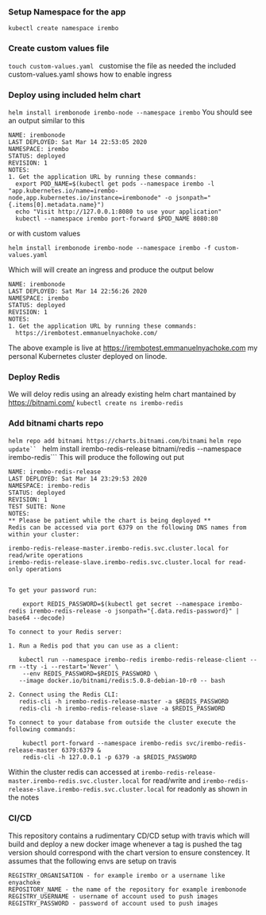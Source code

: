 ### Setup Namespace for the app
```kubectl create namespace irembo```
### Create custom values file
```touch custom-values.yaml ```
customise the file as needed the included custom-values.yaml shows how to enable ingress
### Deploy using included helm chart
```helm install irembonode irembo-node --namespace irembo```
You should see an output similar to this
```
NAME: irembonode
LAST DEPLOYED: Sat Mar 14 22:53:05 2020
NAMESPACE: irembo
STATUS: deployed
REVISION: 1
NOTES:
1. Get the application URL by running these commands:
  export POD_NAME=$(kubectl get pods --namespace irembo -l "app.kubernetes.io/name=irembo-node,app.kubernetes.io/instance=irembonode" -o jsonpath="{.items[0].metadata.name}")
  echo "Visit http://127.0.0.1:8080 to use your application"
  kubectl --namespace irembo port-forward $POD_NAME 8080:80
```
or with custom values

```helm install irembonode irembo-node --namespace irembo -f custom-values.yaml```

Which will will create an ingress and produce the output below

```
NAME: irembonode
LAST DEPLOYED: Sat Mar 14 22:56:26 2020
NAMESPACE: irembo
STATUS: deployed
REVISION: 1
NOTES:
1. Get the application URL by running these commands:
  https://irembotest.emmanuelnyachoke.com/
```
The above example is live at https://irembotest.emmanuelnyachoke.com  my personal Kubernetes cluster deployed on linode.

### Deploy Redis
We will deloy redis using an already existing helm chart mantained by https://bitnami.com/
```kubectl create ns irembo-redis```
### Add bitnami charts repo
```helm repo add bitnami https://charts.bitnami.com/bitnami```
```helm repo update``
``` helm install irembo-redis-release bitnami/redis --namespace irembo-redis``` 
This will produce the following out put

```
NAME: irembo-redis-release
LAST DEPLOYED: Sat Mar 14 23:29:53 2020
NAMESPACE: irembo-redis
STATUS: deployed
REVISION: 1
TEST SUITE: None
NOTES:
** Please be patient while the chart is being deployed **
Redis can be accessed via port 6379 on the following DNS names from within your cluster:

irembo-redis-release-master.irembo-redis.svc.cluster.local for read/write operations
irembo-redis-release-slave.irembo-redis.svc.cluster.local for read-only operations


To get your password run:

    export REDIS_PASSWORD=$(kubectl get secret --namespace irembo-redis irembo-redis-release -o jsonpath="{.data.redis-password}" | base64 --decode)

To connect to your Redis server:

1. Run a Redis pod that you can use as a client:

   kubectl run --namespace irembo-redis irembo-redis-release-client --rm --tty -i --restart='Never' \
    --env REDIS_PASSWORD=$REDIS_PASSWORD \
   --image docker.io/bitnami/redis:5.0.8-debian-10-r0 -- bash

2. Connect using the Redis CLI:
   redis-cli -h irembo-redis-release-master -a $REDIS_PASSWORD
   redis-cli -h irembo-redis-release-slave -a $REDIS_PASSWORD

To connect to your database from outside the cluster execute the following commands:

    kubectl port-forward --namespace irembo-redis svc/irembo-redis-release-master 6379:6379 &
    redis-cli -h 127.0.0.1 -p 6379 -a $REDIS_PASSWORD
```

Within the cluster redis can accessed at
```irembo-redis-release-master.irembo-redis.svc.cluster.local```
for read/write
and
```irembo-redis-release-slave.irembo-redis.svc.cluster.local```
for readonly as shown in the notes

### CI/CD
This repository contains a rudimentary CD/CD setup with travis which will build and deploy a new docker image whenever a tag is pushed the tag version should correspond with the chart version to ensure constencey. It assumes
that the following envs are setup on travis
```
REGISTRY_ORGANISATION - for example irembo or a username like enyachoke
REPOSITORY_NAME - the name of the repository for example irembonode
REGISTRY_USERNAME - username of account used to push images
REGISTRY_PASSWORD - password of account used to push images
```